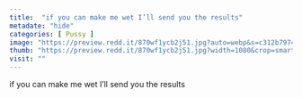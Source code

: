 ```yaml
---
title:  "if you can make me wet I’ll send you the results"
metadate: "hide"
categories: [ Pussy ]
image: "https://preview.redd.it/870wf1ycb2j51.jpg?auto=webp&s=c312b7974a9ba2c91d9b050d24974d9fcfdaacab"
thumb: "https://preview.redd.it/870wf1ycb2j51.jpg?width=1080&crop=smart&auto=webp&s=a2d00ec4fc707c2260b31f176a78801d6f1b789a"
visit: ""
---
```

if you can make me wet I’ll send you the results
